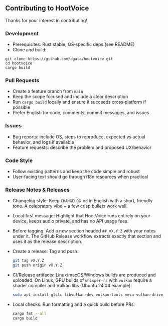 ## Contributing to HootVoice

Thanks for your interest in contributing!

### Development

- Prerequisites: Rust stable, OS‑specific deps (see README)
- Clone and build:

```
git clone https://github.com/agata/hootvoice.git
cd hootvoice
cargo build
```

### Pull Requests

- Create a feature branch from `main`
- Keep the scope focused and include a clear description
- Run `cargo build` locally and ensure it succeeds cross‑platform if possible
- Prefer English for code, comments, commit messages, and issues

### Issues

- Bug reports: include OS, steps to reproduce, expected vs actual behavior, and logs if available
- Feature requests: describe the problem and proposed UX/behavior

### Code Style

- Follow existing patterns and keep the code simple and robust
- User‑facing text should go through i18n resources when practical

### Release Notes & Releases

- Changelog style: Keep `CHANGELOG.md` in English with a short, friendly tone. A celebratory vibe + a few crisp bullets work well.
- Local‑first message: Highlight that HootVoice runs entirely on your device,
  keeps audio private, and has no API usage fees.
- Before tagging: Add a new section headed `## vX.Y.Z` with your notes under it.
  The GitHub Release workflow extracts exactly that section and uses it as the
  release description.
- Create a release: Tag and push:

  ```bash
  git tag vX.Y.Z
  git push origin vX.Y.Z
  ```

- CI/Release artifacts: Linux/macOS/Windows builds are produced and uploaded.
  On Linux, GPU builds of `whisper-rs` with `vulkan` require a shader compiler
  and Vulkan libs (Ubuntu 24.04 example):

  ```bash
  sudo apt install glslc libvulkan-dev vulkan-tools mesa-vulkan-drivers libopenblas-dev
  ```

- Local checks: Run formatting and a quick build before PRs:

  ```bash
  cargo fmt --all
  cargo build
  ```
